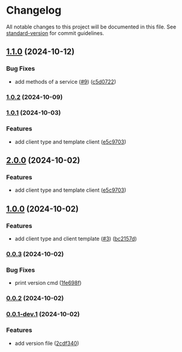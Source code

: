 # Changelog

All notable changes to this project will be documented in this file. See [standard-version](https://github.com/conventional-changelog/standard-version) for commit guidelines.

## [1.1.0](https://github.com/lovelyoyrmia/protostub/compare/v1.0.2...v1.1.0) (2024-10-12)


### Bug Fixes

* add methods of a service ([#9](https://github.com/lovelyoyrmia/protostub/issues/9)) ([c5d0722](https://github.com/lovelyoyrmia/protostub/commit/c5d0722155e5b5d6ef13de69ffb08d04a9880d9c))

### [1.0.2](https://github.com/lovelyoyrmia/protostub/compare/v1.0.1...v1.0.2) (2024-10-09)

### [1.0.1](https://github.com/lovelyoyrmia/protostub/compare/v1.0.0...v1.0.1) (2024-10-03)


### Features

* add client type and template client ([e5c9703](https://github.com/lovelyoyrmia/protostub/commit/e5c9703b7c4c28ff49632f997037cb67ef639384))

## [2.0.0](https://github.com/lovelyoyrmia/protostub/compare/v1.0.0...v2.0.0) (2024-10-02)


### Features

* add client type and template client ([e5c9703](https://github.com/lovelyoyrmia/protostub/commit/e5c9703b7c4c28ff49632f997037cb67ef639384))

## [1.0.0](https://github.com/lovelyoyrmia/protostub/compare/v0.0.3...v1.0.0) (2024-10-02)


### Features

* add client type and client template ([#3](https://github.com/lovelyoyrmia/protostub/issues/3)) ([bc2157d](https://github.com/lovelyoyrmia/protostub/commit/bc2157d6c6434c389e2cc5767831944864326b21))

### [0.0.3](https://github.com/lovelyoyrmia/protostub/compare/v0.0.2...v0.0.3) (2024-10-02)


### Bug Fixes

* print version cmd ([1fe698f](https://github.com/lovelyoyrmia/protostub/commit/1fe698f0d0e55176aa1dd61c17bd4074bb6a10d3))

### [0.0.2](https://github.com/lovelyoyrmia/protostub/compare/v0.0.1-dev.1...v0.0.2) (2024-10-02)

### [0.0.1-dev.1](https://github.com/lovelyoyrmia/protostub/compare/v0.0.1...v0.0.1-dev.1) (2024-10-02)


### Features

* add version file ([2cdf340](https://github.com/lovelyoyrmia/protostub/commit/2cdf340fcfcdf9a8d3701ca2838fe6bf8dba76c7))
